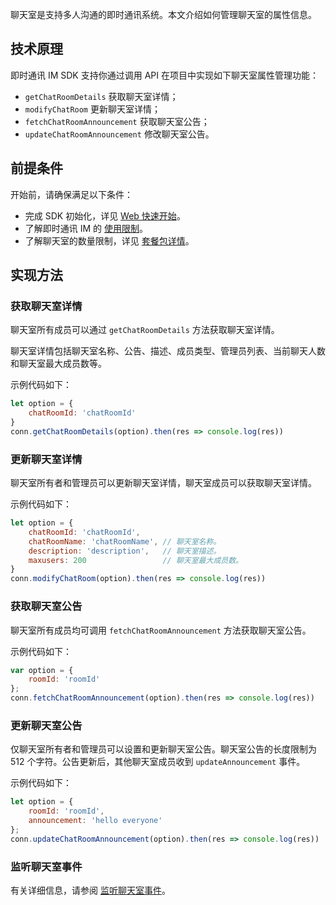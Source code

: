 聊天室是支持多人沟通的即时通讯系统。本文介绍如何管理聊天室的属性信息。

## 技术原理

即时通讯 IM SDK 支持你通过调用 API 在项目中实现如下聊天室属性管理功能：

- `getChatRoomDetails` 获取聊天室详情；
- `modifyChatRoom` 更新聊天室详情；
- `fetchChatRoomAnnouncement` 获取聊天室公告；
- `updateChatRoomAnnouncement` 修改聊天室公告。

## 前提条件

开始前，请确保满足以下条件：

- 完成 SDK 初始化，详见 [Web 快速开始](./agora_chat_get_started_web)。
- 了解即时通讯 IM 的 [使用限制](./agora_chat_limitation)。
- 了解聊天室的数量限制，详见 [套餐包详情](./agora_chat_plan)。

## 实现方法

### 获取聊天室详情

聊天室所有成员可以通过 `getChatRoomDetails` 方法获取聊天室详情。

聊天室详情包括聊天室名称、公告、描述、成员类型、管理员列表、当前聊天人数和聊天室最大成员数等。

示例代码如下：

```javascript
let option = {
    chatRoomId: 'chatRoomId'
}
conn.getChatRoomDetails(option).then(res => console.log(res))
```

### 更新聊天室详情

聊天室所有者和管理员可以更新聊天室详情，聊天室成员可以获取聊天室详情。

示例代码如下：

```javascript
let option = {
    chatRoomId: 'chatRoomId',
    chatRoomName: 'chatRoomName', // 聊天室名称。
    description: 'description',   // 聊天室描述。
    maxusers: 200                 // 聊天室最大成员数。
}
conn.modifyChatRoom(option).then(res => console.log(res))
```

### 获取聊天室公告

聊天室所有成员均可调用 `fetchChatRoomAnnouncement` 方法获取聊天室公告。

示例代码如下：

```javascript
var option = {
    roomId: 'roomId'
};
conn.fetchChatRoomAnnouncement(option).then(res => console.log(res))
```

### 更新聊天室公告

仅聊天室所有者和管理员可以设置和更新聊天室公告。聊天室公告的长度限制为 512 个字符。公告更新后，其他聊天室成员收到 `updateAnnouncement` 事件。

示例代码如下：

```javascript
let option = {
    roomId: 'roomId',
    announcement: 'hello everyone'
};
conn.updateChatRoomAnnouncement(option).then(res => console.log(res))
```

### 监听聊天室事件

有关详细信息，请参阅 [监听聊天室事件](./agora_chat_chatroom_web#监听聊天室事件)。